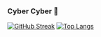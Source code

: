 ### Cyber Cyber 👾

[![GitHub Streak](https://github-readme-streak-stats.herokuapp.com/?user=JulianKarhof&hide_border=true)](https://git.io/streak-stats)
[![Top Langs](https://github-readme-stats.vercel.app/api/top-langs/?username=JulianKarhof&langs_count=3&hide_border=true)](https://github.com/anuraghazra/github-readme-stats)

<!--
**JulianKarhof/JulianKarhof** is a ✨ _special_ ✨ repository because its `README.md` (this file) appears on your GitHub profile.

Here are some ideas to get you started:

- 🔭 I’m currently working on ...
- 🌱 I’m currently learning ...
- 👯 I’m looking to collaborate on ...
- 🤔 I’m looking for help with ...
- 💬 Ask me about ...
- 📫 How to reach me: ...
- 😄 Pronouns: ...
- ⚡ Fun fact: ...
-->
